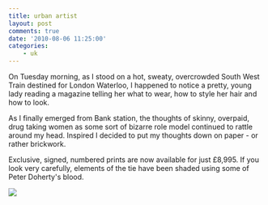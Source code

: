 ```yaml
---
title: urban artist
layout: post
comments: true
date: '2010-08-06 11:25:00'
categories:
    - uk
---
```

On Tuesday morning, as I stood on a hot, sweaty, overcrowded South
West Train destined for London Waterloo, I happened to notice a
pretty, young lady reading a magazine telling her what to wear, how to
style her hair and how to look.

As I finally emerged from Bank station, the thoughts of skinny,
overpaid, drug taking women as some sort of bizarre role model
continued to rattle around my head. Inspired I decided to put my
thoughts down on paper - or rather brickwork.

Exclusive, signed, numbered prints are now available for just
&pound;8,995. If you look very carefully, elements of the tie have
been shaded using some of Peter Doherty's blood.

<a href="http://picasaweb.google.co.uk/lh/photo/lRnYv_tqQiGi0rn2OPQ9Kg?feat=embedwebsite"><img src="http://lh4.ggpht.com/_l2uGy1RGCiE/TFvuQdr3vHI/AAAAAAAABmc/mHXxjh6rLkA/s400/03082010.jpg"
/></a>
